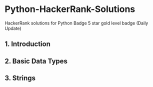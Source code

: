 # Python-HackerRank-Solutions 
HackerRank solutions for Python Badge 5 star gold level badge (Daily Update)

## 1. Introduction


## 2. Basic Data Types


## 3. Strings
